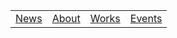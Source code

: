 |       |       |       |       |
| :---: | :---: | :---: | :---: |
| [News](index.html) | [About](about.html) | [Works](works.html) | [Events](events.html) |
